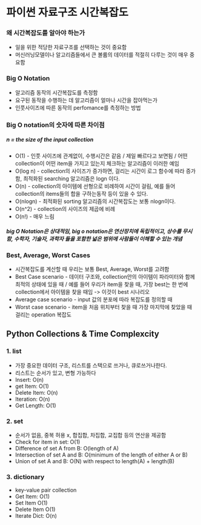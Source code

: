 # 파이썬 자료구조 시간복잡도

### 왜 시간복잡도를 알아야 하는가

- 일을 위한 적당한 자료구조를 선택하는 것이 중요함
- 머신러닝모델이나 알고리즘들에서 큰 볼륨의 데이터를 적절히 다루는 것이 매우 중요함

### Big O Notation

- 알고리즘 동작의 시간복잡도를 측정함
- 요구된 동작을 수행하는 데 알고리즘이 얼마나 시간을 잡아먹는가
- 인풋사이즈에 따른 동작의 perfomance를 측정하는 방법

### Big O notation의 숫자에 따른 차이점

##### n = the size of the input collection

- O(1) - 인풋 사이즈에 관계없이, 수행시간은 같음 / 제일 빠르다고 보면됨 / 어떤 collection이 어떤 item을 가지고 있는지 체크하는 알고리즘이 이러한 예임
- O(log n) - collection의 사이즈가 증가하면, 걸리는 시간이 로그 함수에 따라 증가함, 최적화된 searching 알고리즘은 logn 이다.
- O(n) - collection의 아이템에 선형으로 비례하여 시간이 걸림, 예를 들어 collection의 items들의 합을 구하는동작 등이 있을 수 있다. 
- O(nlogn) - 최적화된 sorting 알고리즘의 시간복잡도는 보통 nlogn이다.
- O(n^2) - collection의 사이즈의 제곱에 비례
- O(n!) - 매우 느림

##### big O Notation은 상대적임, big o notation은 연산장치에 독립적이고, 상수를 무시함, 수학자, 기술자, 과학자 들을 포함한 넓은 범위에 사람들이 이해할 수 있는 개념

### Best, Average, Worst Cases

- 시간복잡도를 계산할 때 우리는 보통 Best, Average, Worst를 고려함
- Best Case scenario - 데이터 구조와, collection안의 아이템이 파라미터와 함께 최적의 상태에 있을 때 / 예를 들어 우리가 item을 찾을 때, 가장 best는 한 번에 collection에서 아이템을 찾을 때임 -> 이것이 best 시나리오
- Average case scenario - input 값의 분포에 따라 복잡도를 정의할 때
- Worst case scenario - item을 처음 위치부터 찾을 때 가장 마지막에 찾았을 때 걸리는 operation 복잡도

## Python Collections & Time Complexcity

### 1. list

- 가장 중요한 데이터 구조, 리스트를 스택으로 쓰거나, 큐로쓰거나한다.
- 리스트는 순서가 있고, 변형 가능하다
- Insert: O(n)
- get Item: O(1)
- Delete Item: O(n)
- Iteration: O(n)
- Get Length: O(1)

### 2. set

- 순서가 없음, 중복 허용 x, 합집합, 차집합, 교집합 등의 연산을 제공함
- Check for item in set: O(1)
- Difference of set A from B: O(length of A)
- Intersection of set A and B: O(minimum of the length of either A or B)
- Union of set A and B: O(N) with respect to length(A) + length(B)

### 3. dictionary

- key-value pair collection
- Get Item: O(1)
- Set Item O(1)
- Delete Item O(1)
- Iterate Dict: O(n)

